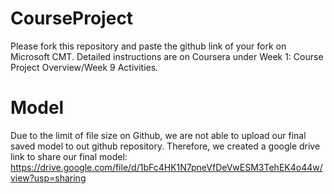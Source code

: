# CourseProject

Please fork this repository and paste the github link of your fork on Microsoft CMT. Detailed instructions are on Coursera under Week 1: Course Project Overview/Week 9 Activities.



# Model
Due to the limit of file size on Github, we are not able to upload our final saved model to out github repository. Therefore, we created a google drive link to share our final model:
https://drive.google.com/file/d/1bFc4HK1N7pneVfDeVwESM3TehEK4o44w/view?usp=sharing
